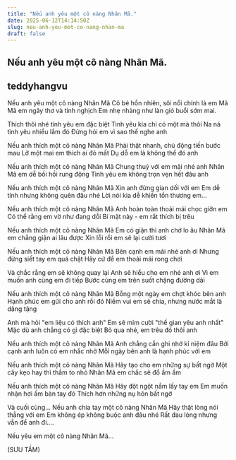 ```yaml
---
title: "Nếu anh yêu một cô nàng Nhân Mã."
date: 2025-06-12T14:14:50Z
slug: neu-anh-yeu-mot-co-nang-nhan-ma
draft: false
---
```


## Nếu anh yêu một cô nàng Nhân Mã.

## teddyhangvu

Nếu anh yêu một cô nàng Nhân Mã
Cô bé hồn nhiên, sôi nổi chính là em
Mã Mã em ngây thơ và tinh nghịch
Em nhẹ nhàng như làn gió buổi sớm mai.

Thích thôi nhé tình yêu em đặc biệt
Tình yêu kia chỉ có một mà thôi
Na ná tình yêu nhiều lắm đó
Đừng hỏi em vì sao thế nghe anh

Nếu anh thích một cô nàng Nhân Mã
Phải thật nhanh, chủ động tiến bước mau
Lỡ một mai em thích ai đó mất
Dụ dỗ em là không thể đó anh

Nếu anh thích một cô nàng Nhân Mã
Chung thuỷ với em mãi nhé anh
Nhân Mã em dễ bồi hồi rung động
Tình yêu em không trọn vẹn hết đâu anh

Nếu anh thích một cô nàng Nhân Mã
Xin anh đừng gian dối với em
Em dễ tính nhưng không quên đâu nhé
Lời nói kia dễ khiến tổn thương em...

Nếu anh thích một cô nàng Nhân Mã
Anh hoàn toàn thoải mái chọc giỡn em
Có thể rằng em vờ như đang dỗi
Bí mật này - em rất thích bị trêu

Nếu anh thích một cô nàng Nhân Mã
Em có giận thì anh chớ lo âu
Nhân Mã em chẳng giận ai lâu được
Xin lỗi rồi em sẽ lại cười tươi

Nếu anh thích một cô nàng Nhân Mã
Bên cạnh em mãi nhé anh ơi
Nhưng đừng siết tay em quá chặt
Hãy cứ để em thoải mái rong chơi

Và chắc rằng em sẽ không quay lại
Anh sẽ hiểu cho em nhé anh ơi
Vì em muốn anh cùng em đi tiếp 
Bước cùng em trên suốt chặng đường dài

Nếu anh thích một cô nàng Nhân Mã
Bỗng một ngày em chợt khóc bên anh
Hạnh phúc em gửi cho anh rồi đó
Niềm vui em sẻ chia, nhưng nước mắt là dâng tặng

Anh mà hỏi "em liệu có thích anh"
Em sẽ mỉm cười "thế gian yêu anh nhất"
Mặc dù anh chẳng có gì đặc biệt
Bỏ qua nhé, em trêu đó thôi anh 

Nếu anh thích một cô nàng Nhân Mã
Anh chẳng cần ghi nhớ kỉ niệm đâu
Bởi cạnh anh luôn có em nhắc nhở
Mỗi ngày bên anh là hạnh phúc với em

Nếu anh thích một cô nàng Nhân Mã
Hãy tạo cho em những sự bất ngờ
Một cây kẹo hay thì thầm to nhỏ
Nhân Mã em chắc sẽ đổ ầm ầm

Nếu anh thích một cô nàng Nhân Mã
Hãy đột ngột nắm lấy tay em
Em muốn nhận hơi ấm bàn tay đó
Thích hơn những nụ hôn bất ngờ

Và cuối cùng...
Nếu anh chia tay một cô nàng Nhân Mã
Hãy thật lòng nói thẳng với em
Em không ép không buộc anh đâu nhé
Rất đau lòng nhưng vẫn để anh đi....

Nếu yêu em một cô nàng Nhân Mã...
 
(SƯU TẦM)